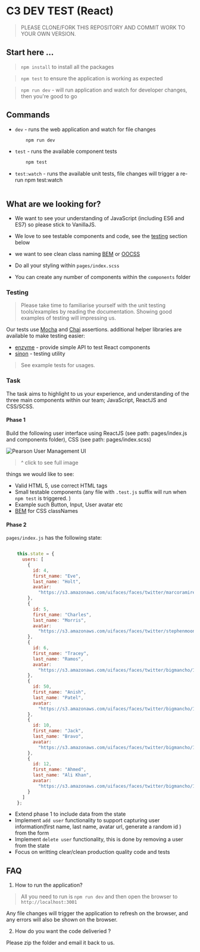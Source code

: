 # C3 DEV TEST (React)

> PLEASE CLONE/FORK THIS REPOSITORY AND COMMIT WORK TO YOUR OWN VERSION. 

## Start here ...

> `npm install` to install all the packages

> `npm test` to ensure the application is working as expected

> `npm run dev` - will run application and watch for developer changes, then you're good to go

## Commands 


 * `dev` - runs the web application and watch for file changes
    ```bash
        npm run dev
    ```
* `test` - runs the available component tests
    ```bash
        npm test
    ```
* `test:watch` - runs the available unit tests, file changes will trigger a re-run
        npm test:watch
    ```

## What are we looking for?

* We want to see your understanding of JavaScript (including ES6 and ES7) so please stick to VanillaJS.
* We love to see testable components and code, see the [testing](#/testing) section below
* we want to see clean class naming [BEM](https://webdesign.tutsplus.com/articles/an-introduction-to-the-bem-methodology--cms-19403)
 or [OOCSS](https://www.smashingmagazine.com/2011/12/an-introduction-to-object-oriented-css-oocss/)

* Do all your styling within `pages/index.scss`
* You can create any number of components within the `components` folder

### Testing
> Please take time to familiarise yourself with the unit testing tools/examples by reading the documentation. Showing good examples of testing will impressing us. 

Our tests use [Mocha](https://mochajs.org/) and [Chai](http://chaijs.com/api/bdd/) assertions. additional helper libraries are available to make testing easier:

* [enzyme](http://airbnb.io/enzyme/docs/api/shallow.html) - provide simple API to test React components 
* [sinon](http://sinonjs.org/releases/v4.0.0/) - testing utility

> See example tests for usages.

### Task 

The task aims to highlight to us your experience, and understanding of the three main components within our team; JavaScript, ReactJS and CSS/SCSS. 

#### Phase 1
Build the following user interface using ReactJS (see path: pages/index.js and components folder), CSS (see path: pages/index.scss)

![Pearson User Management UI](https://i.imgur.com/ALAK8qI.png "Pearson User Management UI")
> ^ click to see full image

things we would like to see:
* Valid HTML 5, use correct HTML tags
* Small testable components (any file with `.test.js` suffix will run when `npm test` is triggered. )
* Example such Button, Input, User avatar etc
* [BEM](https://webdesign.tutsplus.com/articles/an-introduction-to-the-bem-methodology--cms-19403) for CSS classNames

#### Phase 2

`pages/index.js` has the following state:

```js

    this.state = {
      users: [
        {
          id: 4,
          first_name: "Eve",
          last_name: "Holt",
          avatar:
            "https://s3.amazonaws.com/uifaces/faces/twitter/marcoramires/128.jpg"
        },
        {
          id: 5,
          first_name: "Charles",
          last_name: "Morris",
          avatar:
            "https://s3.amazonaws.com/uifaces/faces/twitter/stephenmoon/128.jpg"
        },
        {
          id: 6,
          first_name: "Tracey",
          last_name: "Ramos",
          avatar:
            "https://s3.amazonaws.com/uifaces/faces/twitter/bigmancho/128.jpg"
        },
        {
          id: 50,
          first_name: "Anish",
          last_name: "Patel",
          avatar:
            "https://s3.amazonaws.com/uifaces/faces/twitter/bigmancho/128.jpg"
        },
        {
          id: 10,
          first_name: "Jack",
          last_name: "Bravo",
          avatar:
            "https://s3.amazonaws.com/uifaces/faces/twitter/bigmancho/128.jpg"
        },
        {
          id: 12,
          first_name: "Ahmed",
          last_name: "Ali Khan",
          avatar:
            "https://s3.amazonaws.com/uifaces/faces/twitter/bigmancho/128.jpg"
        }
      ]
    };

```

* Extend phase 1 to include data from the state
* Implement `add user` functionality to support capturing user information(first name, last name, avatar url, generate a random id ) from the form
* Implement `delete user` functionality, this is done by removing a user from the state
* Focus on writting clear/clean production quality code and tests

## FAQ

1. How to run the application?    

 > All you need to run is `npm run dev` and then open the browser to `http://localhost:3001`

Any file changes will trigger the application to refresh on the browser, and any errors will also be shown on the browser.

2. How do you want the code deliveried ?

Please zip the folder and email it back to us. 

